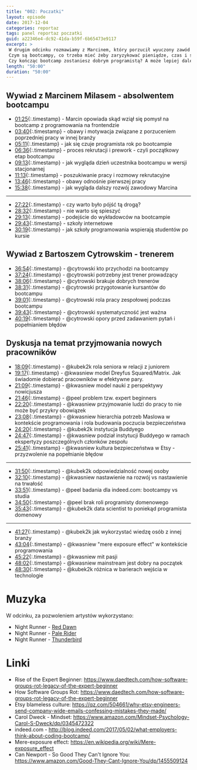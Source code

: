 ```yaml
---
title: "002: Poczatki"
layout: episode
date: 2017-12-04
categories: reportaz
tags: panel reportaz poczatki
guid: a22346e4-dc92-41da-b59f-6b65473e9117
excerpt: >
 W drugim odcinku rozmawiamy z Marcinem, który porzucił wyuczony zawód i wszedł tylnymi drzwiami, ale z kopa, do branży.
 Czym są bootcampy, co trzeba mieć żeby zaryzykować pieniądze, czas i święty spokój i zostać nerdem?
 Czy kończąc bootcamp zostaniesz dobrym programistą? A może lepiej dalej wypełniać tabelki w excelu?
length: "50:00"
duration: "50:00"
---
```


## Wywiad z Marcinem Milasem - absolwentem bootcampu

* [01:25](){:.timestamp} -  Marcin opowiada skąd wziął się pomysł na bootcamp z programowania na frontendzie
* [03:40](){:.timestamp} -  obawy i motywacja związane z porzuceniem poprzedniej pracy w innej branży
* [05:11](){:.timestamp} -  jak się czuje programista rok po bootcampie
* [06:36](){:.timestamp} -  proces rekrutacji i prework - czyli początkowy etap bootcampu
* [09:13](){:.timestamp} -  jak wygląda dzień uczestnika bootcampu w wersji stacjonarnej
* [11:13](){:.timestamp} -  poszukiwanie pracy i rozmowy rekrutacyjne
* [13:46](){:.timestamp} -  obawy odnośnie pierwszej pracy
* [15:38](){:.timestamp} -  jak wygląda dalszy rozwój zawodowy Marcina

---

* [27:22](){:.timestamp} -  czy warto było pójść tą drogą?
* [28:32](){:.timestamp} -  nie warto się spieszyć
* [29:13](){:.timestamp} -  podejście do wykładowców na bootcampie
* [29:43](){:.timestamp} -  szkoły internetowe
* [30:19](){:.timestamp} -  jak szkoły programowania wspierają studentów po kursie

## Wywiad z Bartoszem Cytrowskim - trenerem

* [36:54](){:.timestamp} -  @cytrowski kto przychodzi na bootcampy
* [37:24](){:.timestamp} -  @cytrowski potrzebny jest trener prowadzący
* [38:06](){:.timestamp} -  @cytrowski brakuje dobrych trenerów
* [38:31](){:.timestamp} -  @cytrowski przygotowanie kursantów do bootcampu
* [39:01](){:.timestamp} -  @cytrowski rola pracy zespołowej podczas bootcampu
* [39:43](){:.timestamp} -  @cytrowski systematyczność jest ważna
* [40:19](){:.timestamp} -  @cytrowski opory przed zadawaniem pytań i popełnianiem błędów

## Dyskusja na temat przyjmowania nowych pracowników

* [18:09](){:.timestamp} -  @kubek2k rola seniora w relacji z juniorem
* [19:17](){:.timestamp} -  @kwasniew model Dreyfus Squared/Matrix. Jak świadomie dobierać pracowników w efektywne pary. 
* [21:09](){:.timestamp} -  @kwasniew model nauki z perspektywy nowicjusza 
* [21:46](){:.timestamp} -  @peel problem tzw. expert beginners
* [22:20](){:.timestamp} -  @kwasniew przyjmowanie ludzi do pracy to nie może być przykry obowiązek
* [23:08](){:.timestamp} -  @kwasniew hierarchia potrzeb Maslowa w kontekście programowania i rola budowania poczucia bezpieczeństwa
* [24:20](){:.timestamp} -  @kubek2k instytucja Buddyego
* [24:47](){:.timestamp} -  @kwasniew podział instytucji Buddyego w ramach ekspertyzy poszczególnych członków zespołu
* [25:41](){:.timestamp} -  @kwasniew kultura bezpieczeństwa w Etsy - przyzwolenie na popełnianie błędow 

---

* [31:50](){:.timestamp} -  @kubek2k odpowiedzialność nowej osoby
* [32:10](){:.timestamp} -  @kwasniew nastawienie na rozwój vs nastawienie na trwałość
* [33:51](){:.timestamp} -  @peel badania dla indeed.com: bootcampy vs studia 
* [34:50](){:.timestamp} -  @peel brak roli programisty domenowego 
* [35:43](){:.timestamp} -  @kubek2k data scientist to poniekąd programista domenowy 

---

* [41:27](){:.timestamp} -  @kubek2k jak wykorzystać wiedzę osób z innej branży
* [43:04](){:.timestamp} -  @kwasniew "mere exposure effect" w kontekście programowania
* [45:22](){:.timestamp} -  @kwasniew mit pasji
* [48:02](){:.timestamp} -  @kwasniew mainstream jest dobry na początek
* [48:30](){:.timestamp} -  @kubek2k różnica w barierach wejścia w technologie
 

# Muzyka

W odcinku, za pozwoleniem artystów wykorzystano:
- Night Runner - [Red Dawn](https://nightrunnermusic.bandcamp.com/album/thunderbird) 
- Night Runner - [Pale Rider](https://nightrunnermusic.bandcamp.com/track/pale-rider)
- Night Runner - [Thunderbird](https://nightrunnermusic.bandcamp.com/track/thunderbird)


# Linki

* Rise of the Expert Beginner: <https://www.daedtech.com/how-software-groups-rot-legacy-of-the-expert-beginner>
* How Software Groups Rot: <https://www.daedtech.com/how-software-groups-rot-legacy-of-the-expert-beginner>
* Etsy blameless culture: <https://qz.com/504661/why-etsy-engineers-send-company-wide-emails-confessing-mistakes-they-made/>
* Carol Dweck - Mindset: <https://www.amazon.com/Mindset-Psychology-Carol-S-Dweck/dp/0345472322>
* indeed.com - <http://blog.indeed.com/2017/05/02/what-employers-think-about-coding-bootcamp/>
* Mere-exposure effect: <https://en.wikipedia.org/wiki/Mere-exposure_effect>
* Can Newport - So Good They Can't Ignore You: <https://www.amazon.com/Good-They-Cant-Ignore-You/dp/1455509124>
